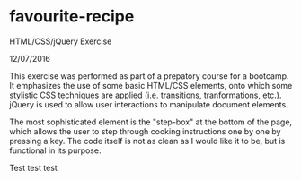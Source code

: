 # favourite-recipe
HTML/CSS/jQuery Exercise

12/07/2016

This exercise was performed as part of a prepatory course for a bootcamp. It emphasizes the use of some basic
HTML/CSS elements, onto which some stylistic CSS techniques are applied (i.e. transitions, tranformations, etc.). 
jQuery is used to allow user interactions to manipulate document elements.

The most sophisticated element is the "step-box" at the bottom of the page, which allows the user to step through
cooking instructions one by one by pressing a key. The code itself is not as clean as I would like it to be, but
is functional in its purpose.

Test test test
